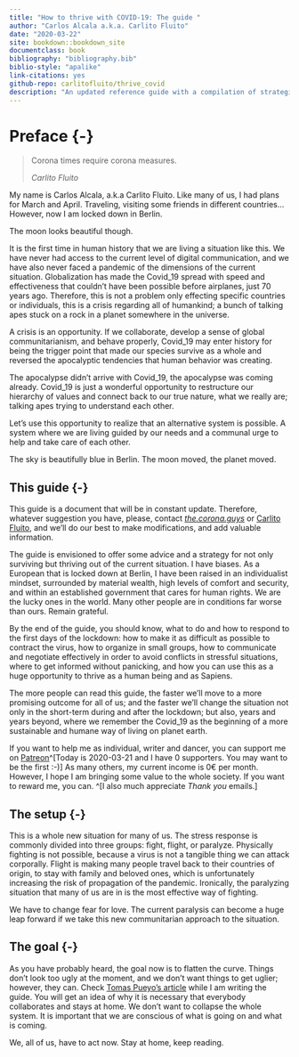 ```yaml
---
title: "How to thrive with COVID-19: The guide "
author: "Carlos Alcala a.k.a. Carlito Fluito"
date: "2020-03-22"
site: bookdown::bookdown_site
documentclass: book
bibliography: "bibliography.bib"
biblio-style: "apalike"
link-citations: yes
github-repo: carlitofluito/thrive_covid
description: "An updated reference guide with a compilation of strategies not only to survive the corona crisis but to thrive as a species thanks to the Covid_19"
---
```


# Preface {-}

> Corona times require corona measures.
>
> *Carlito Fluito* 




My name is Carlos Alcala, a.k.a Carlito Fluito. Like many of us, I had plans for March and April. Traveling, visiting some friends in different countries… However, now I am locked down in Berlin.



The moon looks beautiful though.



It is the first time in human history that we are living a situation like this. We have never had access to the current level of digital communication, and we have also never faced a pandemic of the dimensions of the current situation. Globalization has made the Covid_19 spread with speed and effectiveness that couldn’t have been possible before airplanes, just 70 years ago. Therefore, this is not a problem only effecting specific countries or individuals, this is a crisis regarding all of humankind; a bunch of talking apes stuck on a rock in a planet somewhere in the universe.



A crisis is an opportunity. If we collaborate, develop a sense of global communitarianism, and behave properly, Covid_19 may enter history for being the trigger point that made our species survive as a whole and reversed the apocalyptic tendencies that human behavior was creating.



The apocalypse didn’t arrive with Covid_19, the apocalypse was coming already. Covid_19 is just a wonderful opportunity to restructure our hierarchy of values and connect back to our true nature, what we really are; talking apes trying to understand each other.  



Let’s use this opportunity to realize that an alternative system is possible. A system where we are living guided by our needs and a communal urge to help and take care of each other.



The sky is beautifully blue in Berlin. The moon moved, the planet moved.



## This guide {-}

This guide is a document that will be in constant update. Therefore, whatever suggestion you have, please, contact [*the.corona.guys*](https://www.instagram.com/the.corona.guys/?hl=en) or [Carlito Fluito](https://www.instagram.com/carlitofluito/?hl=en), and we’ll do our best to make modifications, and add valuable information.



The guide is envisioned to offer some advice and a strategy for not only surviving but thriving out of the current situation. I have biases. As a European that is locked down at Berlin, I have been raised in an individualist mindset, surrounded by material wealth, high levels of comfort and security, and within an established government that cares for human rights. We are the lucky ones in the world. Many other people are in conditions far worse than ours. Remain grateful.



By the end of the guide, you should know, what to do and how to respond to the first days of the lockdown: how to make it as difficult as possible to contract the virus, how to organize in small groups, how to communicate and negotiate effectively in order to avoid conflicts in stressful situations, where to get informed without panicking, and how you can use this as a huge opportunity to thrive as a human being and as Sapiens.



The more people can read this guide, the faster we’ll move to a more promising outcome for all of us; and the faster we’ll change the situation not only in the short-term during and after the lockdown; but also, years and years beyond, where we remember the Covid_19 as the beginning of a more sustainable and humane way of living on planet earth.


If you want to help me as individual, writer and dancer, you can support me on [Patreon](https://www.patreon.com/carlitofluito)^[Today is 2020-03-21 and I have 0 supporters. You may want to be the first :-)] As many others, my current income is 0€ per month. However, I hope I am bringing some value to the whole society. If you want to reward me, you can. ^[I also much appreciate *Thank you* emails.]


## The setup {-}



This is a whole new situation for many of us. The stress response is commonly divided into three groups: fight, flight, or paralyze. Physically fighting is not possible, because a virus is not a tangible thing we can attack corporally. Flight is making many people travel back to their countries of origin, to stay with family and beloved ones, which is unfortunately increasing the risk of propagation of the pandemic. Ironically, the paralyzing situation that many of us are in is the most effective way of fighting.



We have to change fear for love. The current paralysis can become a huge leap forward if we take this new communitarian approach to the situation.



## The goal {-}



As you have probably heard, the goal now is to flatten the curve. Things don’t look too ugly at the moment, and we don’t want things to get uglier; however, they can. Check [Tomas Pueyo’s article]( https://medium.com/@tomaspueyo/coronavirus-act-today-or-people-will-die-f4d3d9cd99ca) while I am writing the guide. You will get an idea of why it is necessary that everybody collaborates and stays at home. We don’t want to collapse the whole system. It is important that we are conscious of what is going on and what is coming.



We, all of us, have to act now. Stay at home, keep reading.




